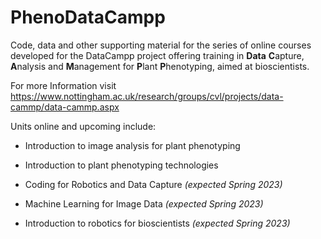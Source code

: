 # PhenoDataCampp

Code, data and other supporting material for the series of online courses developed for the DataCampp project offering training in **Data** **C**apture, **A**nalysis and **M**anagement for **P**lant **P**henotyping, aimed at bioscientists.

For more Information visit <https://www.nottingham.ac.uk/research/groups/cvl/projects/data-cammp/data-cammp.aspx>

Units online and upcoming include:

* Introduction to image analysis for plant phenotyping

* Introduction to plant phenotyping technologies

* Coding for Robotics and Data Capture *(expected Spring 2023)*

* Machine Learning for Image Data *(expected Spring 2023)*

* Introduction to robotics for bioscientists *(expected Spring 2023)*
